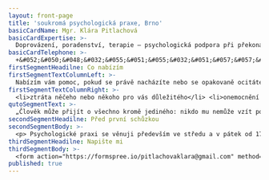 ```yaml
---
layout: front-page
title: 'soukromá psychologická praxe, Brno'
basicCardName: Mgr. Klára Pitlachová
basicCardExpertise: >-
  Doprovázení, poradenství, terapie – psychologická podpora při překonávání nejasného úseku vaší životní cesty.
basicCardTelephone: >-
  +&#052;&#050;&#048;&#032;&#055;&#051;&#055;&#032;&#051;&#057;&#057;&#032;&#054;&#048;&#055;
firstSegmentHeadilne: Co nabízím
firstSegmentTextColumnLeft: >-
  Nabízím vám pomoc, pokud se právě nacházíte nebo se opakovaně ocitáte v obtížné situaci. Věřím, že vám mohu dobře pomoci zvláště tehdy, když vám obtíže činí váš pocit nedostatečnosti, ochromení či ztráty sebe sama. Mohu se stát vaším průvodcem na cestě ven ze starých (a stále citlivých) záležitostí. Mohu vám být nápomocná, když váháte na významném životním rozcestí nebo chcete-li se jen lépe poznat a posunout se ve svém osobním rozvoji. Společně se můžeme pokusit hledat cestu ke zlepšení také v případě, že vaši každodenní činnost nepříznivě ovlivňuje některý nebo více z následujících problémů:
firstSegmentTextColumnRight: >-
  <li>ztráta něčeho nebo někoho pro vás důležitého</li> <li>onemocnění či jiná nepříznivá životní událost</li> <li>nejistota, strach, deprese, nerozhodnost</li> <li>nutkavé myšlenky či chování, omezující zlozvyky</li> <li>přetížení, napětí, stres, psychosomatické potíže</li> <li>pocit nesmyslnosti, prázdnota, nedostatečný „tah na branku“</li> <li>odcizení, nezakořeněnost, osamělost</li> <li>neuspokojivé vztahy, včetně vztahu k sobě</li> <li>pochybnosti o stávajících hodnotách, spirituální krize</li> <li>a další…</li>
qutoSegmentText: >-
  „Člověk může přijít o všechno kromě jediného: nikdo mu nemůže vzít poslední lidskou svobodu – vybrat si za jakýchkoliv okolností svůj vlastní přístup, svou cestu.“ <br><br> (V. E. Frankl)
secondSegmentHeadilne: Před první schůzkou
secondSegmentBody: >-
  <p> Psychologické praxi se věnuji především ve středu a v pátek od 17 do 20 hodin. Schůzku je nutné telefonicky sjednat předem. Zmeškám-li váš hovor, zavolám vám co nejdříve zpět. </p> <p> <h3>Základní cena za 1 hodinu: 500 Kč</h3> </p> <p> Platby přijímám pouze v hotovosti ihned po skončení schůzky. Pokud se během prvního setkání ukáže, že vaše potíže nespadají do mé kompetence, tuto konzultaci vám nebudu účtovat a zprostředkuji vám kontakt na příslušného odborníka. </p> <p> <h3>Tel. +&#052;&#050;&#048;&#032;&#054;&#048;&#053;&#032;&#051;&#053;&#051;&#032;&#054;&#048;&#049;<br> Liga vozíčkářů - zvonek CDS<br> Bzenecká 23, Brno</h3> </p> <p> <a class="map-anchor" href="https://www.google.cz/maps/place/Liga+voz%C3%AD%C4%8Dk%C3%A1%C5%99%C5%AF/@49.207363,16.6546221,17z/data=!3m1!4b1!4m5!3m4!1s0x471294bd06667b0f:0x5c8c8e3231690874!8m2!3d49.2073595!4d16.6568108" target="_blank">Odkaz na mapu</a> </p>
thirdSegmentHeadilne: Napište mi
thirdSegmentBody: >-
  <form action="https://formspree.io/pitlachovaklara@gmail.com" method="POST"> <input type="hidden" name="_next" value="http://klarapitlachova.cz/message-sent.html"> <input type="hidden" name="_format" value="plain" /> <input type="text" name="_gotcha" style="display:none"> <label>Váš email <input id="input-sender-email" type="email" name="_replyto" required> </label> </label> <label>Vaše jméno <input type="text" name="jmeno" placeholder="" required> </label> <label>Vaše zpráva <textarea name="text" required></textarea> </label> <input type="submit" value="Odeslat zprávu" class="submit-button"> </form>
published: true
---
```


